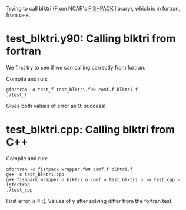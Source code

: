 Trying to call blktri (From NCAR's [FISHPACK](https://www2.cisl.ucar.edu/resources/legacy/fishpack) 
library), which is in fortran, from c++.

# test_blktri.y90: Calling blktri from fortran
We first try to see if we can calling correctly from fortran.

Compile and run:
```
gfortran -o test_f test_blktri.f90 comf.f blktri.f
./test_f
```
Gives both values of error as 0: success!

# test_blktri.cpp: Calling blktri from C++

Compile and run:
```
gfortran -c fishpack_wrapper.f90 comf.f blktri.f
g++ -c test_blktri.cpp
g++ fishpack_wrapper.o blktri.o comf.o test_blktri.o -o test_cpp -lgfortran
./test_cpp
```

First error is 4 :(. Values of y after solving differ from the fortran test.
